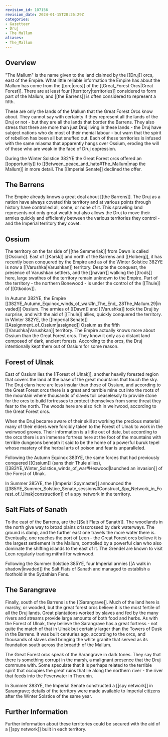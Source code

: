 ```yaml
---
revision_id: 107156
revision_date: 2024-01-15T20:26:29Z
categories:
- Gazetteer
- Druj
- The Mallum
aliases:
- The_Mallum
---
```




## Overview
"The Mallum" is the name given to the land claimed by the [[Druj]] orcs, east of the Empire. What little reliable information the Empire has about the Mallum has come from the [[orc|orcs]] of the [[Great_Forest Orcs|Great Forest]]. There are at least four [[territory|territories]] considered to form part of the Mallum, and [[the Barrens]] is often considered to represent a fifth.

These are only the lands of the Mallum that the Great Forest Orcs know about. They cannot say with certainty if they represent all the lands of the Druj or not - but they are all the lands that border the Barrens. They also stress that there are more than just Druj living in these lands - the Druj have subject nations who do most of their menial labour - but warn that the spirit of rebellion has been all but snuffed out. Each of these territories is infused with the same miasma that apparently hangs over Ossium, eroding the will of those who are weak in the face of Druj oppression.

During the Winter Solstice 382YE the Great Forest orcs offered an [[opportunity]] to [[Between_peace_and_hate#The_Mallum|map the Mallum]] in more detail. The [[Imperial Senate]] declined the offer.

## The Barrens
The Empire already knows a great deal about [[the Barrens]]. The Druj as a nation have always coveted this territory and at various points through history have controlled all, some, or none of it. This sprawling land represents not only great wealth but also allows the Druj to move their armies quickly and efficiently between the various territories they control - and the Imperial territory they covet.
## Ossium
The territory on the far side of [[the Semmerlak]] from Dawn is called [[Ossium]]. East of [[Karsk]] and north of the Barrens and [[Holberg]], it has recently been conquered by the Empire and as of the Winter Solstice 382YE is now a [[Varushka|Varushkan]] territory. Despite the conquest, the presence of Varushkan settlers, and the [[navarr]] walking the [[trods]] here, large swathes of the territory remain unknown to the Empire. Part of the territory - the northern Bonewood - is under the control of the [[Thule]] of [[Otkodov]].

In Autumn 382YE, the Empire [[382YE_Autumn_Equinox_winds_of_war#In_The_End_.28The_Mallum.29|invaded]] Ossium. The armies of [[Dawn]] and [[Varushka]] took the Druj by surprise, and with the aid of [[Thule]] allies, quickly conquered the territory. In Winter 382YE, the [[Imperial Senate]] [[Assignment_of_Ossium|assigned]] Ossium as the fifth [[Varushka|Varushkan]] territory. The Empire actually knows more about Ossium than the Great Forest orcs. They know it only as a distant land composed of dark, ancient forests. According to the orcs, the Druj intentionally kept them out of Ossium for some reason.

## Forest of Ulnak
East of Ossium lies the [[Forest of Ulnak]], another heavily forested region that covers the land at the base of the great mountains that touch the sky. The Druj clans here are less insular than those of Ossium, and according to the Great Forest orcs there is a great and terrible mine cut into the roots of the mountain where thousands of slaves toil ceaselessly to provide stone for the orcs to build fortresses to protect themselves from some threat they fear to the north. The woods here are also rich in weirwood, according to the Great Forest orcs. 

When the Druj became aware of their skill at working the precious material many of their elders were forcibly taken to the Forest of Ulnak to work in the weirwood groves. Their information is a little out of date, but according to the orcs there is an immense fortress here at the foot of the mountains with terrible dungeons beneath it said to be the home of a powerful buruk tepel whose mastery of the herbal arts of poison and fear is unparalleled.

Following the Autumn Equinox 383YE, the same forces that had previously conquered [[Ossium]] (sans their Thule allies), [[383YE_Winter_Solstice_winds_of_war#Hexwood|launched an invasion]] of the Forest of Ulnak.

In Summer 385YE, the [[Imperial Spymaster]] announced the [[385YE_Summer_Solstice_Senate_sessions#Construct_Spy_Network_in_Forest_of_Ulnak|construction]] of a spy network in the territory.

## Salt Flats of Sanath
To the east of the Barrens, are the [[Salt Flats of Sanath]]. The woodlands in the north give way to broad plains crisscrossed by dark waterways. The ground is damp, and the further east one travels the more water there is. Eventually, one reaches the port of Leen - the Great Forest orcs believe it is the largest settlement in the Mallum, controlled by a powerful clan who also dominate the shifting islands to the east of it. The Grendel are known to visit Leen regularly trading mithril for weirwood.

Following the Summer Solstice 385YE, four Imperial armies [[A walk in shadow|invaded]] the Salt Flats of Sanath and managed to establish a foothold in the Sydathian Fens.

## The Sarangrave
Finally, south of the Barrens is the [[Sarangrave]]. Much of the land here is marshy, or wooded, but the great forest orcs believe it is the most fertile of all the Druj lands. Great plantations worked by slaves and fed by the many rivers and streams provide large amounts of both food and herbs. As with the Forest of Ulnak, they believe the Sarangrave has a great fortress - not quite the match of that in Ulnak but certainly larger than the Towers of Dusk in the Barrens. It was built centuries ago, according to the orcs, and thousands of slaves died bringing the white granite that served as its foundation south across the breadth of the Mallum. 

The Great Forest orcs speak of the Sarangrave in dark tones. They say that there is something corrupt in the marsh, a malignant presence that the Druj commune with. Some speculate that it is perhaps related to the terrible spirit that occupies the great ruins that lie along the northern river - the river that feeds into the Feverwater in Therunin.

In Summer 383YE, the Imperial Senate constructed a [[spy network]] in Sarangrave; details of the territory were made available to Imperial citizens after the Winter Solstice of the same year.

## Further Information
Further information about these territories could be secured with the aid of a [[spy network]] built in each territory.